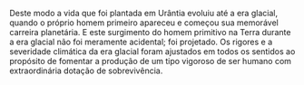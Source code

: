 ﻿Deste modo a vida que foi plantada em Urântia evoluiu até a era glacial, quando o próprio homem primeiro apareceu e começou sua memorável carreira planetária. E este surgimento do homem primitivo na Terra durante a era glacial não foi meramente acidental; foi projetado. Os rigores e a severidade climática da era glacial foram ajustados em todos os sentidos ao propósito de fomentar a produção de um tipo vigoroso de ser humano com extraordinária dotação de sobrevivência.